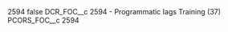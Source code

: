 <?xml version="1.0" encoding="UTF-8"?>
<CustomMetadata xmlns="http://soap.sforce.com/2006/04/metadata" xmlns:xsi="http://www.w3.org/2001/XMLSchema-instance" xmlns:xsd="http://www.w3.org/2001/XMLSchema">
    <label>2594</label>
    <protected>false</protected>
    <values>
        <field>DCR_FOC__c</field>
        <value xsi:type="xsd:string">2594 - Programmatic Iags Training (37)</value>
    </values>
    <values>
        <field>PCORS_FOC__c</field>
        <value xsi:type="xsd:string">2594</value>
    </values>
</CustomMetadata>
